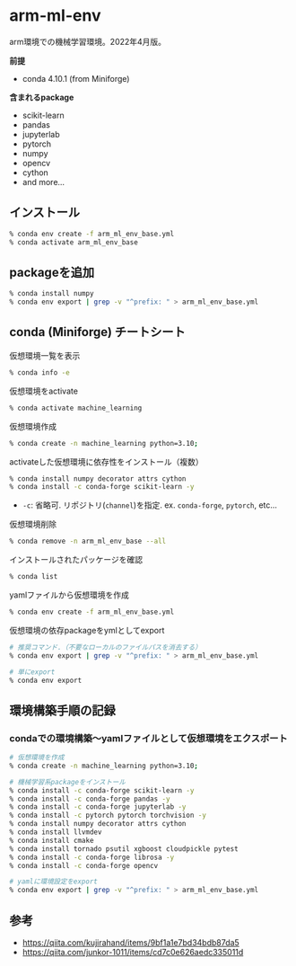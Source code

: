 # arm-ml-env
arm環境での機械学習環境。2022年4月版。  

**前提**
- conda 4.10.1 (from Miniforge)

**含まれるpackage**
- scikit-learn
- pandas
- jupyterlab
- pytorch
- numpy
- opencv
- cython
- and more...

## インストール

```zsh
% conda env create -f arm_ml_env_base.yml
% conda activate arm_ml_env_base
```

## packageを追加

```zsh
% conda install numpy
% conda env export | grep -v "^prefix: " > arm_ml_env_base.yml
```

## conda (Miniforge) チートシート

仮想環境一覧を表示

```zsh
% conda info -e  
```

仮想環境をactivate

```zsh
% conda activate machine_learning
```

仮想環境作成

```zsh
% conda create -n machine_learning python=3.10;
```

activateした仮想環境に依存性をインストール（複数）

```zsh
% conda install numpy decorator attrs cython
% conda install -c conda-forge scikit-learn -y
```

- `-c`: 省略可. リポジトリ(`channel`)を指定. ex. `conda-forge`, `pytorch`, etc...

仮想環境削除

```zsh
% conda remove -n arm_ml_env_base --all
```

インストールされたパッケージを確認

```zsh
% conda list
```

yamlファイルから仮想環境を作成

```zsh
% conda env create -f arm_ml_env_base.yml
```

仮想環境の依存packageをymlとしてexport

```zsh
# 推奨コマンド.（不要なローカルのファイルパスを消去する）
% conda env export | grep -v "^prefix: " > arm_ml_env_base.yml

# 単にexport
% conda env export
```

## 環境構築手順の記録

### condaでの環境構築〜yamlファイルとして仮想環境をエクスポート

```zsh
# 仮想環境を作成
% conda create -n machine_learning python=3.10;

# 機械学習系packageをインストール
% conda install -c conda-forge scikit-learn -y
% conda install -c conda-forge pandas -y
% conda install -c conda-forge jupyterlab -y
% conda install -c pytorch pytorch torchvision -y
% conda install numpy decorator attrs cython
% conda install llvmdev
% conda install cmake
% conda install tornado psutil xgboost cloudpickle pytest
% conda install -c conda-forge librosa -y
% conda install -c conda-forge opencv

# yamlに環境設定をexport
% conda env export | grep -v "^prefix: " > arm_ml_env_base.yml
```

## 参考
- https://qiita.com/kujirahand/items/9bf1a1e7bd34bdb87da5
- https://qiita.com/junkor-1011/items/cd7c0e626aedc335011d
